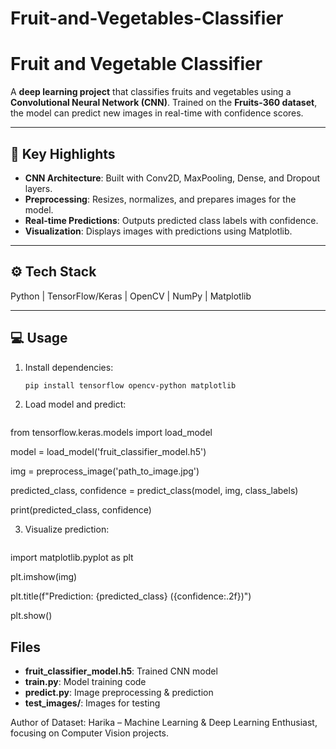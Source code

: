 # Fruit-and-Vegetables-Classifier
# Fruit and Vegetable Classifier

A **deep learning project** that classifies fruits and vegetables using a **Convolutional Neural Network (CNN)**. Trained on the **Fruits-360 dataset**, the model can predict new images in real-time with confidence scores.

---

## 🧠 Key Highlights

- **CNN Architecture**: Built with Conv2D, MaxPooling, Dense, and Dropout layers.
- **Preprocessing**: Resizes, normalizes, and prepares images for the model.
- **Real-time Predictions**: Outputs predicted class labels with confidence.
- **Visualization**: Displays images with predictions using Matplotlib.

---

## ⚙️ Tech Stack

Python | TensorFlow/Keras | OpenCV | NumPy | Matplotlib

---

## 💻 Usage

1. Install dependencies:
   ```bash
   pip install tensorflow opencv-python matplotlib

2. Load model and predict:
   ```bash
  from tensorflow.keras.models import load_model
  
  model = load_model('fruit_classifier_model.h5')
  
  img = preprocess_image('path_to_image.jpg')
  
  predicted_class, confidence = predict_class(model, img, class_labels)
  
  print(predicted_class, confidence)

3. Visualize prediction:
   ```bash
  import matplotlib.pyplot as plt
  
  plt.imshow(img)
  
  plt.title(f"Prediction: {predicted_class} ({confidence:.2f})")
  
  plt.show()


## Files

- **fruit_classifier_model.h5**: Trained CNN model
- **train.py**: Model training code
- **predict.py**: Image preprocessing & prediction
- **test_images/**: Images for testing

Author of Dataset: Harika – Machine Learning & Deep Learning Enthusiast, focusing on Computer Vision projects.
